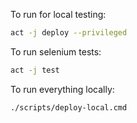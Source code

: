 

To run for local testing:
```bash
act -j deploy --privileged
```

To run selenium tests:
```bash
act -j test
```

To run everything locally:
```bash
./scripts/deploy-local.cmd
```
